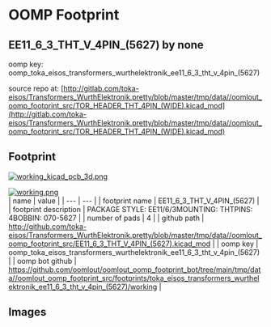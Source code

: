# OOMP Footprint  
## EE11_6_3_THT_V_4PIN_(5627)  by none  
  
oomp key: oomp_toka_eisos_transformers_wurthelektronik_ee11_6_3_tht_v_4pin_(5627)  
  
source repo at: [http://gitlab.com/toka-eisos/Transformers_WurthElektronik.pretty/blob/master/tmp/data//oomlout_oomp_footprint_src/TOR_HEADER_THT_4PIN_(WIDE).kicad_mod](http://gitlab.com/toka-eisos/Transformers_WurthElektronik.pretty/blob/master/tmp/data//oomlout_oomp_footprint_src/TOR_HEADER_THT_4PIN_(WIDE).kicad_mod)  
## Footprint  
  
[![working_kicad_pcb_3d.png](working_kicad_pcb_3d_600.png)](working_kicad_pcb_3d.png)  
  
[![working.png](working_600.png)](working.png)  
| name | value | 
| --- | --- | 
| footprint name | EE11_6_3_THT_V_4PIN_(5627) | 
| footprint description | PACKAGE STYLE: EE11/6/3MOUNTING: THTPINS: 4BOBBIN: 070-5627 | 
| number of pads | 4 | 
| github path | http://github.com/toka-eisos/Transformers_WurthElektronik.pretty/blob/master/tmp/data//oomlout_oomp_footprint_src/EE11_6_3_THT_V_4PIN_(5627).kicad_mod | 
| oomp key | oomp_toka_eisos_transformers_wurthelektronik_ee11_6_3_tht_v_4pin_(5627) | 
| oomp bot github | https://github.com/oomlout/oomlout_oomp_footprint_bot/tree/main/tmp/data//oomlout_oomp_footprint_src/footprints/toka_eisos_transformers_wurthelektronik_ee11_6_3_tht_v_4pin_(5627)/working | 
## Images  
